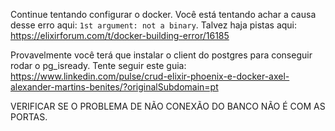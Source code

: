 Continue tentando configurar o docker. Você está tentando achar a causa desse
erro aqui: `1st argument: not a binary`. Talvez haja pistas aqui:
https://elixirforum.com/t/docker-building-error/16185

Provavelmente você terá que instalar o client do postgres para conseguir rodar
o pg_isready. Tente seguir este guia:
https://www.linkedin.com/pulse/crud-elixir-phoenix-e-docker-axel-alexander-martins-benites/?originalSubdomain=pt

VERIFICAR SE O PROBLEMA DE NÃO CONEXÃO DO BANCO NÃO É COM AS PORTAS.


